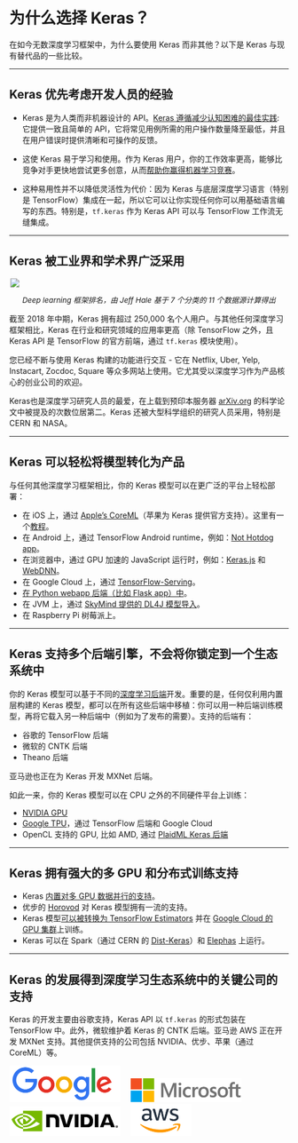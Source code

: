 # 为什么选择 Keras？

在如今无数深度学习框架中，为什么要使用 Keras 而非其他？以下是 Keras 与现有替代品的一些比较。

---

## Keras 优先考虑开发人员的经验

- Keras 是为人类而非机器设计的 API。[Keras 遵循减少认知困难的最佳实践](https://blog.keras.io/user-experience-design-for-apis.html): 它提供一致且简单的 API，它将常见用例所需的用户操作数量降至最低，并且在用户错误时提供清晰和可操作的反馈。

- 这使 Keras 易于学习和使用。作为 Keras 用户，你的工作效率更高，能够比竞争对手更快地尝试更多创意，从而[帮助你赢得机器学习竞赛](https://www.quora.com/Why-has-Keras-been-so-successful-lately-at-Kaggle-competitions)。

- 这种易用性并不以降低灵活性为代价：因为 Keras 与底层深度学习语言（特别是 TensorFlow）集成在一起，所以它可以让你实现任何你可以用基础语言编写的东西。特别是，`tf.keras` 作为 Keras API 可以与 TensorFlow 工作流无缝集成。

---

## Keras 被工业界和学术界广泛采用

<img src='https://s3.amazonaws.com/keras.io/img/dl_frameworks_power_scores.png' style='width:500px; display: block; margin: 0 auto;'/>

<p style='font-style: italic; font-size: 10pt; text-align: center;'>
    Deep learning 框架排名，由 Jeff Hale 基于 7 个分类的 11 个数据源计算得出
</i>
</p>

截至 2018 年中期，Keras 拥有超过 250,000 名个人用户。与其他任何深度学习框架相比，Keras 在行业和研究领域的应用率更高（除 TensorFlow 之外，且 Keras API 是 TensorFlow 的官方前端，通过 `tf.keras` 模块使用）。

您已经不断与使用 Keras 构建的功能进行交互 - 它在 Netflix, Uber, Yelp, Instacart, Zocdoc, Square 等众多网站上使用。它尤其受以深度学习作为产品核心的创业公司的欢迎。

Keras也是深度学习研究人员的最爱，在上载到预印本服务器 [arXiv.org](https://arxiv.org/archive/cs) 的科学论文中被提及的次数位居第二。Keras 还被大型科学组织的研究人员采用，特别是 CERN 和 NASA。

---

## Keras 可以轻松将模型转化为产品

与任何其他深度学习框架相比，你的 Keras 模型可以在更广泛的平台上轻松部署：

- 在 iOS 上，通过 [Apple’s CoreML](https://developer.apple.com/documentation/coreml)（苹果为 Keras 提供官方支持）。这里有一个[教程](https://www.pyimagesearch.com/2018/04/23/running-keras-models-on-ios-with-coreml/)。
- 在 Android 上，通过 TensorFlow Android runtime，例如：[Not Hotdog app](https://medium.com/@timanglade/how-hbos-silicon-valley-built-not-hotdog-with-mobile-tensorflow-keras-react-native-ef03260747f3)。
- 在浏览器中，通过 GPU 加速的 JavaScript 运行时，例如：[Keras.js](https://transcranial.github.io/keras-js/#/) 和 [WebDNN](https://mil-tokyo.github.io/webdnn/)。
- 在 Google Cloud 上，通过 [TensorFlow-Serving](https://www.tensorflow.org/serving/)。
- [在 Python webapp 后端（比如 Flask app）中](https://blog.keras.io/building-a-simple-keras-deep-learning-rest-api.html)。
- 在 JVM 上，通过 [SkyMind 提供的 DL4J 模型导入](https://deeplearning4j.org/model-import-keras)。
- 在 Raspberry Pi 树莓派上。

---

## Keras 支持多个后端引擎，不会将你锁定到一个生态系统中

你的 Keras 模型可以基于不同的[深度学习后端](https://keras.io/zh/backend/)开发。重要的是，任何仅利用内置层构建的 Keras 模型，都可以在所有这些后端中移植：你可以用一种后端训练模型，再将它载入另一种后端中（例如为了发布的需要）。支持的后端有：

 - 谷歌的 TensorFlow 后端
 - 微软的 CNTK 后端
 - Theano 后端

亚马逊也正在为 Keras 开发 MXNet 后端。

如此一来，你的 Keras 模型可以在 CPU 之外的不同硬件平台上训练：

- [NVIDIA GPU](https://developer.nvidia.com/deep-learning)
- [Google TPU](https://cloud.google.com/tpu/)，通过 TensorFlow 后端和 Google Cloud
- OpenCL 支持的 GPU, 比如 AMD, 通过 [PlaidML Keras 后端](https://github.com/plaidml/plaidml)

---

## Keras 拥有强大的多 GPU 和分布式训练支持

- Keras [内置对多 GPU 数据并行的支持](https://keras.io/zh/utils/#multi_gpu_model)。
- 优步的 [Horovod](https://github.com/uber/horovod) 对 Keras 模型拥有一流的支持。
- Keras 模型[可以被转换为 TensorFlow Estimators](https://www.tensorflow.org/versions/master/api_docs/python/tf/keras/estimator/model_to_estimator) 并在 [Google Cloud 的 GPU 集群](https://cloud.google.com/solutions/running-distributed-tensorflow-on-compute-engine)上训练。
- Keras 可以在 Spark（通过 CERN 的 [Dist-Keras](https://github.com/cerndb/dist-keras)）和 [Elephas](https://github.com/maxpumperla/elephas) 上运行。

---

## Keras 的发展得到深度学习生态系统中的关键公司的支持

Keras 的开发主要由谷歌支持，Keras API 以 `tf.keras` 的形式包装在 TensorFlow 中。此外，微软维护着 Keras 的 CNTK 后端。亚马逊 AWS 正在开发 MXNet 支持。其他提供支持的公司包括 NVIDIA、优步、苹果（通过 CoreML）等。

<img src='img/google-logo.png' style='width:200px; margin-right:15px;'/>
<img src='img/microsoft-logo.png' style='width:200px; margin-right:15px;'/>
<img src='img/nvidia-logo.png' style='width:200px; margin-right:15px;'/>
<img src='img/aws-logo.png' style='width:110px; margin-right:15px;'/>